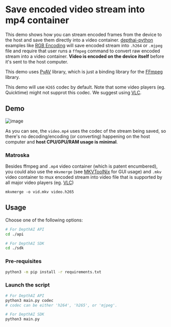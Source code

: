 # Save encoded video stream into mp4 container

This demo shows how you can stream encoded frames from the device to the host and save them directly into a video container. [depthai-python](https://github.com/luxonis/depthai-python) examples like [RGB Encoding](https://docs.luxonis.com/projects/api/en/latest/samples/VideoEncoder/rgb_encoding/#rgb-encoding) will save encoded stream into `.h264` or `.mjpeg` file and require that user runs a `ffmpeg` command to convert raw encoded stream into a video container. **Video is encoded on the device itself** before it's sent to the host computer.

This demo uses [PyAV](https://github.com/PyAV-Org/PyAV) library, which is just a binding library for the [FFmpeg](http://ffmpeg.org/) library.

This demo will use `H265` codec by default. Note that some video players (eg. Quicktime) might not supprot this codec. We suggest using [VLC](https://www.videolan.org/vlc/).

## Demo

![image](https://user-images.githubusercontent.com/18037362/166504853-68072d92-f3ed-4a08-a7ca-15d7b8e774a2.png)

As you can see, the `video.mp4` uses the codec of the stream being saved, so there's no decoding/encoding (or converting) happening on the host computer and **host CPU/GPU/RAM usage is minimal**.

### Matroska

Besides ffmpeg and `.mp4` video container (which is patent encumbered), you could also use the `mkvmerge`
(see [MKVToolNix](https://mkvtoolnix.download/doc/mkvmerge.html) for GUI usage) and `.mkv` video container to mux encoded stream into video file that is supported by all major video players (eg. [VLC](https://www.videolan.org/vlc/))

```
mkvmerge -o vid.mkv video.h265
```

## Usage

Choose one of the following options:
```bash
# For DepthAI API
cd ./api

# For DepthAI SDK
cd ./sdk
```

### Pre-requisites

```bash
python3 -m pip install -r requirements.txt
```

### Launch the script

```bash
# For DepthAI API
python3 main.py codec
# codec can be either 'h264', 'h265', or 'mjpeg'.

# For DepthAI SDK
python3 main.py
```
